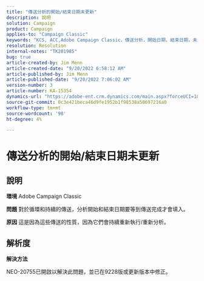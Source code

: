 ```yaml
---
title: "傳送分析的開始/結束日期未更新"
description: 說明
solution: Campaign
product: Campaign
applies-to: "Campaign Classic"
keywords: "KCS, ACC,Adobe Campaign Classic，傳送分析，開始日期，結束日期，未正確更新，循環傳送，持續傳送， NEO-20755"
resolution: Resolution
internal-notes: "TK201985"
bug: true
article-created-by: Jim Menn
article-created-date: "9/20/2022 6:58:12 AM"
article-published-by: Jim Menn
article-published-date: "9/20/2022 7:06:02 AM"
version-number: 3
article-number: KA-15354
dynamics-url: "https://adobe-ent.crm.dynamics.com/main.aspx?forceUCI=1&pagetype=entityrecord&etn=knowledgearticle&id=cc2bdd93-b138-ed11-9db1-0022480866ad"
source-git-commit: 0c3e421beca46d9fe1952b1f98538a50697216a0
workflow-type: tm+mt
source-wordcount: '98'
ht-degree: 4%

---
```


# 傳送分析的開始/結束日期未更新

## 說明


<b>環境</b>
Adobe Campaign Classic

<b>問題</b>
對於循環和持續的傳送，分析開始和結束日期要等到傳送完成才會填入。

<b>原因</b>
這是因為這些傳送的性質，因為它們會持續重新執行/重新分析。


## 解析度


<b>解決方法</b>

NEO-20755已開啟以解決此問題，並已在9228版或更新版本中修正。
